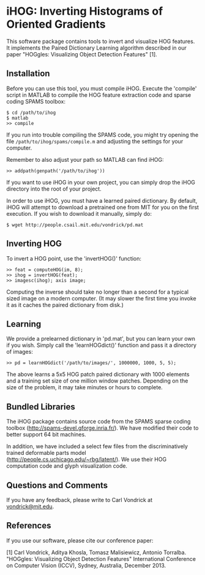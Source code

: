 iHOG: Inverting Histograms of Oriented Gradients
================================================

This software package contains tools to invert and visualize HOG features.
It implements the Paired Dictionary Learning algorithm described in our
paper "HOGgles: Visualizing Object Detection Features" [1].

Installation
------------

Before you can use this tool, you must compile iHOG. Execute the 'compile'
script in MATLAB to compile the HOG feature extraction code and sparse coding
SPAMS toolbox:

    $ cd /path/to/ihog
    $ matlab
    >> compile
    
If you run into trouble compiling the SPAMS code, you might try opening 
the file `/path/to/ihog/spams/compile.m` and adjusting the settings for
your computer.
    
Remember to also adjust your path so MATLAB can find iHOG:

    >> addpath(genpath('/path/to/ihog'))

If you want to use iHOG in your own project, you can simply drop the iHOG
directory into the root of your project.

In order to use iHOG, you must have a learned paired dictionary. By default,
iHOG will attempt to download a pretrained one from MIT for you on the first
execution. If you wish to download it manually, simply do:

    $ wget http://people.csail.mit.edu/vondrick/pd.mat

Inverting HOG
-------------

To invert a HOG point, use the 'invertHOG()' function:

    >> feat = computeHOG(im, 8);
    >> ihog = invertHOG(feat);
    >> imagesc(ihog); axis image;

Computing the inverse should take no longer than a second for a typical sized
image on a modern computer. (It may slower the first time you invoke it as it
caches the paired dictionary from disk.)

Learning
--------

We provide a prelearned dictionary in 'pd.mat', but you can learn your own if
you wish. Simply call the 'learnHOGdict()' function and pass it a directory of
images:

    >> pd = learnHOGdict('/path/to/images/', 1000000, 1000, 5, 5);

The above learns a 5x5 HOG patch paired dictionary with 1000 elements and a
training set size of one million window patches. Depending on the size of the
problem, it may take minutes or hours to complete.

Bundled Libraries
-----------------

The iHOG package contains source code from the SPAMS sparse coding toolbox
(http://spams-devel.gforge.inria.fr/). We have modified their code to better
support 64 bit machines.

In addition, we have included a select few files from the discriminatively
trained deformable parts model (http://people.cs.uchicago.edu/~rbg/latent/).
We use their HOG computation code and glyph visualization code.

Questions and Comments
----------------------

If you have any feedback, please write to Carl Vondrick at <vondrick@mit.edu>.

References
----------

If you use our software, please cite our conference paper:

[1] Carl Vondrick, Aditya Khosla, Tomasz Malisiewicz, Antonio Torralba.
"HOGgles: Visualizing Object Detection Features"  International Conference
on Computer Vision (ICCV), Sydney, Australia, December 2013.
